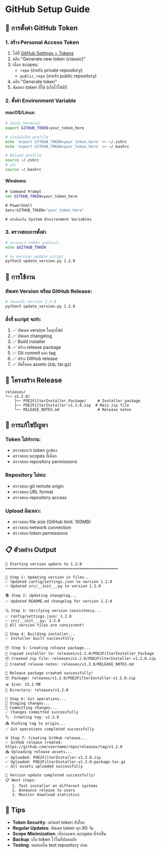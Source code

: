 # GitHub Setup Guide

## 🔑 การตั้งค่า GitHub Token

### 1. สร้าง Personal Access Token

1. ไปที่ [GitHub Settings > Tokens](https://github.com/settings/tokens)
2. คลิก "Generate new token (classic)"
3. เลือก scopes:
   - `repo` (สำหรับ private repository)
   - `public_repo` (สำหรับ public repository)
4. คลิก "Generate token"
5. คัดลอก token ที่ได้ (เก็บไว้ให้ดี!)

### 2. ตั้งค่า Environment Variable

#### macOS/Linux:
```bash
# ตั้งค่าใน terminal
export GITHUB_TOKEN=your_token_here

# หรือเพิ่มในไฟล์ profile
echo 'export GITHUB_TOKEN=your_token_here' >> ~/.zshrc
echo 'export GITHUB_TOKEN=your_token_here' >> ~/.bashrc

# Reload profile
source ~/.zshrc
# หรือ
source ~/.bashrc
```

#### Windows:
```cmd
# Command Prompt
set GITHUB_TOKEN=your_token_here

# PowerShell
$env:GITHUB_TOKEN="your_token_here"

# หรือตั้งค่าใน System Environment Variables
```

### 3. ตรวจสอบการตั้งค่า

```bash
# ตรวจสอบว่า token ถูกตั้งค่าแล้ว
echo $GITHUB_TOKEN

# รัน version update script
python3 update_version.py 1.2.0
```

## 🚀 การใช้งาน

### อัพเดท Version พร้อม GitHub Release:

```bash
# อัพเดทเป็น version 1.2.0
python3 update_version.py 1.2.0
```

### สิ่งที่ script จะทำ:

1. ✅ อัพเดท version ในทุกไฟล์
2. ✅ อัพเดท changelog
3. ✅ Build installer
4. ✅ สร้าง release package
5. ✅ Git commit และ tag
6. ✅ สร้าง GitHub release
7. ✅ อัพโหลด assets (zip, tar.gz)

## 📁 โครงสร้าง Release

```
releases/
└── v1.2.0/
    ├── POE2FilterInstaller_Package/     # Installer package
    ├── POE2FilterInstaller-v1.2.0.zip  # Main zip file
    └── RELEASE_NOTES.md                 # Release notes
```

## 🔧 การแก้ไขปัญหา

### Token ไม่ทำงาน:
- ตรวจสอบว่า token ถูกต้อง
- ตรวจสอบ scopes ที่เลือก
- ตรวจสอบ repository permissions

### Repository ไม่พบ:
- ตรวจสอบ git remote origin
- ตรวจสอบ URL format
- ตรวจสอบ repository access

### Upload ล้มเหลว:
- ตรวจสอบ file size (GitHub limit: 100MB)
- ตรวจสอบ network connection
- ตรวจสอบ token permissions

## 📋 ตัวอย่าง Output

```
🚀 Starting version update to 1.2.0
==================================================

📝 Step 1: Updating version in files...
✅ Updated config/settings.json to version 1.2.0
✅ Updated src/__init__.py to version 1.2.0

📚 Step 2: Updating changelog...
✅ Updated README.md changelog for version 1.2.0

🔍 Step 3: Verifying version consistency...
✅ config/settings.json: 1.2.0
✅ src/__init__.py: 1.2.0
🎯 All version files are consistent!

🔨 Step 4: Building installer...
✅ Installer built successfully

📦 Step 5: Creating release package...
📁 Copied installer to: releases/v1.2.0/POE2FilterInstaller_Package
📦 Created zip file: releases/v1.2.0/POE2FilterInstaller-v1.2.0.zip
📝 Created release notes: releases/v1.2.0/RELEASE_NOTES.md

🎉 Release package created successfully!
📦 Package: releases/v1.2.0/POE2FilterInstaller-v1.2.0.zip
📊 Size: 15.2 MB
📁 Directory: releases/v1.2.0

🔧 Step 6: Git operations...
📝 Staging changes...
💾 Committing changes...
✅ Changes committed successfully
🏷️  Creating tag: v1.2.0
📤 Pushing tag to origin...
✅ Git operations completed successfully

🌐 Step 7: Creating GitHub release...
✅ GitHub release created: https://github.com/username/repo/releases/tag/v1.2.0
📤 Uploading release assets...
✅ Uploaded: POE2FilterInstaller-v1.2.0.zip
✅ Uploaded: POE2FilterInstaller-v1.2.0-package.tar.gz
✅ All assets uploaded successfully

🎉 Version update completed successfully!
📋 Next steps:
   1. Test installer on different systems
   2. Announce release to users
   3. Monitor download statistics
```

## 🎯 Tips

- **Token Security**: อย่าแชร์ token กับใคร
- **Regular Updates**: อัพเดท token ทุก 90 วัน
- **Scope Minimization**: เลือกเฉพาะ scopes ที่จำเป็น
- **Backup**: เก็บ token ไว้ในที่ปลอดภัย
- **Testing**: ทดสอบใน test repository ก่อน
